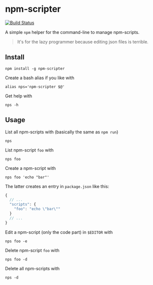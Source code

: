 # npm-scripter

[![Build Status](https://travis-ci.org/thomd/npm-scripter.png)](https://travis-ci.org/thomd/npm-scripter)

A simple `npm` helper for the command-line to manage npm-scripts.

> It's for the lazy programmer because editing json files is terrible.

## Install

```shell
npm install -g npm-scripter
```

Create a bash alias if you like with

```shell
alias nps='npm-scripter $@'
```

Get help with

```shell
nps -h
```

## Usage

List all npm-scripts with (basically the same as `npm run`)

```shell
nps
```

List npm-script `foo` with

```shell
nps foo
```

Create a npm-script with

```shell
nps foo 'echo "bar"'
```

The latter creates an entry in `package.json` like this:

```javascript
{
  // ...
  "scripts": {
    "foo": "echo \"bar\""
  }
  // ...
}
```

Edit a npm-script (only the code part) in `$EDITOR` with

```shell
nps foo -e
```

Delete npm-script `foo` with

```shell
nps foo -d
```


Delete all npm-scripts with

```shell
nps -d
```

